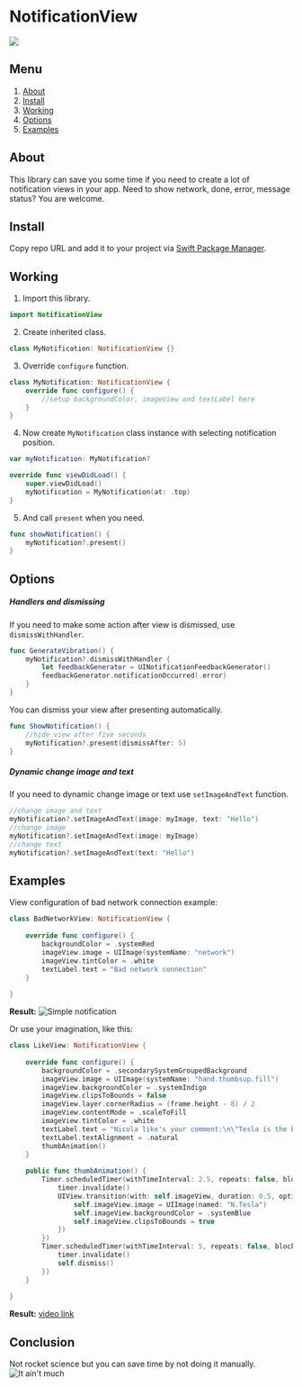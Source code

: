 # NotificationView

![](https://i.imgur.com/lBl2OHX.png)
## Menu
1. [About](#about)
2. [Install](#install)
3. [Working](#working)
4. [Options](#options)
5. [Examples](#examples)

## About
This library can save you some time if you need to create a lot of notification views in your app. Need to show network, done, error, message status? You are welcome.

## Install
Copy repo URL and add it to your project via [Swift Package Manager](https://developer.apple.com/documentation/xcode/adding_package_dependencies_to_your_app).

## Working
1. Import this library.
```swift
import NotificationView
```
2. Create inherited class.
```swift
class MyNotification: NotificationView {}
```
3. Override `configure` function.
```swift
class MyNotification: NotificationView {
    override func configure() {
        //setup backgroundColor, imageView and textLabel here 
    }
}
```
4. Now create `MyNotification` class instance with selecting notification position.
```swift
var myNotification: MyNotification?

override func viewDidLoad() {
    super.viewDidLoad()
    myNotification = MyNotification(at: .top)
}
```
5. And call `present` when you need.
```swift
func showNotification() {
    myNotification?.present()
}
```

## Options

##### Handlers and dismissing
If you need to make some action after view is dismissed, use `dismissWithHandler`.
```swift
func GenerateVibration() {
    myNotification?.dismissWithHandler {
        let feedbackGenerator = UINotificationFeedbackGenerator()
        feedbackGenerator.notificationOccurred(.error)
    }
}
```
You can dismiss your view after presenting automatically.
```swift
func ShowNotification() {
    //hide view after five seconds
    myNotification?.present(dismissAfter: 5)
}
```

##### Dynamic change image and text
If you need to dynamic change image or text use `setImageAndText` function.
```swift
//change image and text
myNotification?.setImageAndText(image: myImage, text: "Hello")
//change image
myNotification?.setImageAndText(image: myImage)
//change text
myNotification?.setImageAndText(text: "Hello")
```

## Examples
View configuration of bad network connection example:
```swift
class BadNetworkView: NotificationView {
    
    override func configure() {
        backgroundColor = .systemRed
        imageView.image = UIImage(systemName: "network")
        imageView.tintColor = .white
        textLabel.text = "Bad network connection"
    }
    
}
```
**Result:**
![Simple notification](https://i.imgur.com/8rSxi0C.png)

Or use your imagination, like this:
```swift
class LikeView: NotificationView {
    
    override func configure() {
        backgroundColor = .secondarySystemGroupedBackground
        imageView.image = UIImage(systemName: "hand.thumbsup.fill")
        imageView.backgroundColor = .systemIndigo
        imageView.clipsToBounds = false
        imageView.layer.cornerRadius = (frame.height - 8) / 2
        imageView.contentMode = .scaleToFill
        imageView.tintColor = .white
        textLabel.text = "Nicola like's your comment:\n\"Tesla is the best!\""
        textLabel.textAlignment = .natural
        thumbAnimation()
    }
    
    public func thumbAnimation() {
        Timer.scheduledTimer(withTimeInterval: 2.5, repeats: false, block: { timer in
            timer.invalidate()
            UIView.transition(with: self.imageView, duration: 0.5, options: [.curveEaseInOut, .transitionFlipFromTop], animations: {
                self.imageView.image = UIImage(named: "N.Tesla")
                self.imageView.backgroundColor = .systemBlue
                self.imageView.clipsToBounds = true
            })
        })
        Timer.scheduledTimer(withTimeInterval: 5, repeats: false, block: { timer in
            timer.invalidate()
            self.dismiss()
        })
    }
    
}
```

**Result:**
[video link](https://i.imgur.com/Rz4ZCJe.mp4)

## Conclusion
Not rocket science but you can save time by not doing it manually.
![It ain't much](https://i.kym-cdn.com/entries/icons/original/000/028/021/work.jpg)
